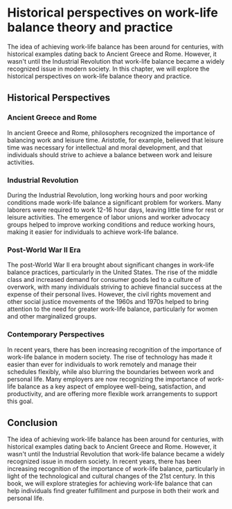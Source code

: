 Historical perspectives on work-life balance theory and practice
======================================================================================================

The idea of achieving work-life balance has been around for centuries, with historical examples dating back to Ancient Greece and Rome. However, it wasn't until the Industrial Revolution that work-life balance became a widely recognized issue in modern society. In this chapter, we will explore the historical perspectives on work-life balance theory and practice.

Historical Perspectives
-----------------------

### Ancient Greece and Rome

In ancient Greece and Rome, philosophers recognized the importance of balancing work and leisure time. Aristotle, for example, believed that leisure time was necessary for intellectual and moral development, and that individuals should strive to achieve a balance between work and leisure activities.

### Industrial Revolution

During the Industrial Revolution, long working hours and poor working conditions made work-life balance a significant problem for workers. Many laborers were required to work 12-16 hour days, leaving little time for rest or leisure activities. The emergence of labor unions and worker advocacy groups helped to improve working conditions and reduce working hours, making it easier for individuals to achieve work-life balance.

### Post-World War II Era

The post-World War II era brought about significant changes in work-life balance practices, particularly in the United States. The rise of the middle class and increased demand for consumer goods led to a culture of overwork, with many individuals striving to achieve financial success at the expense of their personal lives. However, the civil rights movement and other social justice movements of the 1960s and 1970s helped to bring attention to the need for greater work-life balance, particularly for women and other marginalized groups.

### Contemporary Perspectives

In recent years, there has been increasing recognition of the importance of work-life balance in modern society. The rise of technology has made it easier than ever for individuals to work remotely and manage their schedules flexibly, while also blurring the boundaries between work and personal life. Many employers are now recognizing the importance of work-life balance as a key aspect of employee well-being, satisfaction, and productivity, and are offering more flexible work arrangements to support this goal.

Conclusion
----------

The idea of achieving work-life balance has been around for centuries, with historical examples dating back to Ancient Greece and Rome. However, it wasn't until the Industrial Revolution that work-life balance became a widely recognized issue in modern society. In recent years, there has been increasing recognition of the importance of work-life balance, particularly in light of the technological and cultural changes of the 21st century. In this book, we will explore strategies for achieving work-life balance that can help individuals find greater fulfillment and purpose in both their work and personal life.
